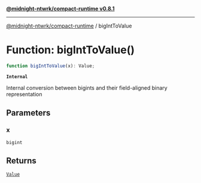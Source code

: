 [**@midnight-ntwrk/compact-runtime v0.8.1**](../README.md)

***

[@midnight-ntwrk/compact-runtime](../globals.md) / bigIntToValue

# Function: bigIntToValue()

```ts
function bigIntToValue(x): Value;
```

**`Internal`**

Internal conversion between bigints and their field-aligned binary
representation

## Parameters

### x

`bigint`

## Returns

[`Value`](../type-aliases/Value.md)
